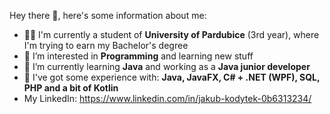 Hey there 👋, here's some information about me:
- 👨‍🎓 I'm currently a student of **University of Pardubice** (3rd year), where I'm trying to earn my Bachelor's degree
- 👀 I’m interested in **Programming** and learning new stuff
- 🌱 I’m currently learning **Java** and working as a **Java junior developer**
- 🦾 I've got some experience with: **Java, JavaFX, C# + .NET (WPF), SQL, PHP and a bit of Kotlin**
- My LinkedIn: https://www.linkedin.com/in/jakub-kodytek-0b6313234/
